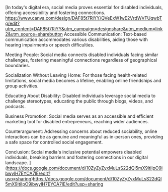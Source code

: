 [In today's digital era, social media proves essential for disabled individuals, offering accessibility and fostering connections.
https://www.canva.com/design/DAF85t7RiYY/QVeExW1wE2VrdWVFUqwbTg/edit?utm_content=DAF85t7RiYY&utm_campaign=designshare&utm_medium=link2&utm_source=sharebutton
Accessible Communication: Text-based communication accommodates various disabilities, aiding those with hearing impairments or speech difficulties.

Meeting People: Social media connects disabled individuals facing similar challenges, fostering meaningful connections regardless of geographical boundaries.

Socialization Without Leaving Home: For those facing health-related limitations, social media becomes a lifeline, enabling online friendships and group activities.

Educating About Disability: Disabled individuals leverage social media to challenge stereotypes, educating the public through blogs, videos, and podcasts.

Business Promotion: Social media serves as an accessible and efficient marketing tool for disabled entrepreneurs, reaching wider audiences.

Counterargument: Addressing concerns about reduced sociability, online interactions can be as genuine and meaningful as in-person ones, providing a safe space for controlled social engagement.

Conclusion: Social media's inclusive potential empowers disabled individuals, breaking barriers and fostering connections in our digital landscape.
](https://docs.google.com/document/d/10ZyZyZyxMuLsS22dQl5mX9ltiIpO9ibwylH7EYCA7lE/edit?usp=sharing)https://docs.google.com/document/d/10ZyZyZyxMuLsS22dQl5mX9ltiIpO9ibwylH7EYCA7lE/edit?usp=sharing
